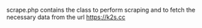 scrape.php contains the class to perform scraping and to fetch the necessary data from the url https://k2s.cc
